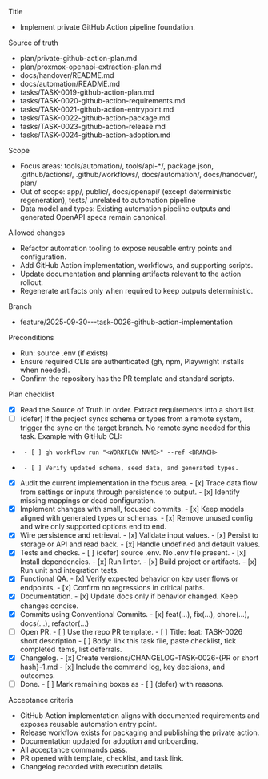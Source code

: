 Title
- Implement private GitHub Action pipeline foundation.

Source of truth
- plan/private-github-action-plan.md
- plan/proxmox-openapi-extraction-plan.md
- docs/handover/README.md
- docs/automation/README.md
- tasks/TASK-0019-github-action-plan.md
- tasks/TASK-0020-github-action-requirements.md
- tasks/TASK-0021-github-action-entrypoint.md
- tasks/TASK-0022-github-action-package.md
- tasks/TASK-0023-github-action-release.md
- tasks/TASK-0024-github-action-adoption.md

Scope
- Focus areas: tools/automation/, tools/api-*/, package.json, .github/actions/, .github/workflows/, docs/automation/, docs/handover/, plan/
- Out of scope: app/, public/, docs/openapi/ (except deterministic regeneration), tests/ unrelated to automation pipeline
- Data model and types: Existing automation pipeline outputs and generated OpenAPI specs remain canonical.

Allowed changes
- Refactor automation tooling to expose reusable entry points and configuration.
- Add GitHub Action implementation, workflows, and supporting scripts.
- Update documentation and planning artifacts relevant to the action rollout.
- Regenerate artifacts only when required to keep outputs deterministic.

Branch
- feature/2025-09-30---task-0026-github-action-implementation

Preconditions
- Run: source .env (if exists)
- Ensure required CLIs are authenticated (gh, npm, Playwright installs when needed).
- Confirm the repository has the PR template and standard scripts.

Plan checklist
- [x] Read the Source of Truth in order. Extract requirements into a short list.
- [ ] (defer) If the project syncs schema or types from a remote system, trigger the sync on the target branch. No remote sync needed for this task.
      Example with GitHub CLI:
-      - [ ] gh workflow run "<WORKFLOW NAME>" --ref <BRANCH>
-      - [ ] Verify updated schema, seed data, and generated types.
- [x] Audit the current implementation in the focus area.
      - [x] Trace data flow from settings or inputs through persistence to output.
      - [x] Identify missing mappings or dead configuration.
- [x] Implement changes with small, focused commits.
      - [x] Keep models aligned with generated types or schemas.
      - [x] Remove unused config and wire only supported options end to end.
- [x] Wire persistence and retrieval.
      - [x] Validate input values.
      - [x] Persist to storage or API and read back.
      - [x] Handle undefined and default values.
- [x] Tests and checks.
      - [ ] (defer) source .env. No .env file present.
      - [x] Install dependencies.
      - [x] Run linter.
      - [x] Build project or artifacts.
      - [x] Run unit and integration tests.
- [x] Functional QA.
      - [x] Verify expected behavior on key user flows or endpoints.
      - [x] Confirm no regressions in critical paths.
- [x] Documentation.
      - [x] Update docs only if behavior changed. Keep changes concise.
- [x] Commits using Conventional Commits.
      - [x] feat(...), fix(...), chore(...), docs(...), refactor(...)
- [ ] Open PR.
      - [ ] Use the repo PR template.
      - [ ] Title: feat: TASK-0026 short description
      - [ ] Body: link this task file, paste checklist, tick completed items, list deferrals.
- [x] Changelog.
      - [x] Create versions/CHANGELOG-TASK-0026-{PR or short hash}-1.md
      - [x] Include the command log, key decisions, and outcomes.
- [ ] Done.
      - [ ] Mark remaining boxes as - [ ] (defer) with reasons.

Acceptance criteria
- GitHub Action implementation aligns with documented requirements and exposes reusable automation entry point.
- Release workflow exists for packaging and publishing the private action.
- Documentation updated for adoption and onboarding.
- All acceptance commands pass.
- PR opened with template, checklist, and task link.
- Changelog recorded with execution details.
